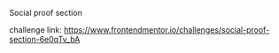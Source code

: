 Social proof section

challenge link: https://www.frontendmentor.io/challenges/social-proof-section-6e0qTv_bA
